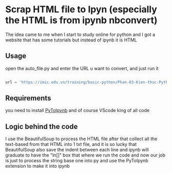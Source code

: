 # Scrap HTML file to Ipyn (especially the HTML is from ipynb nbconvert)

The idea came to me when I start to study online for python and I got a website that has some tutorials but instead of ipynb it is HTML

## Usage


open the auto_file.py and enter the URL u want to convert, and just run it 


```python

url = 'https://imic.edu.vn/training/basic-python/Phan-03-Kien-thuc-Python-co-ban-2022.html'

```

## Requirements 
you need to install [PyToIpynb](https://marketplace.visualstudio.com/items?itemName=MaorBarak.pytoipynb&utm_source=VSCode.pro&utm_campaign=AhmadAwais) and of course VScode king of all code


## Logic behind the code

I use the BeautifulSoup to process the HTML file after that collect all the text-based from that HTML into 1 txt file, and it is so lucky that BeautifulSoup also save the indent between each line and ipynb will graduate to have the "In[]" box that where we run the code and now our job is just to process the string base one into py and use the PyToIpynb extension to make it into ipynb

